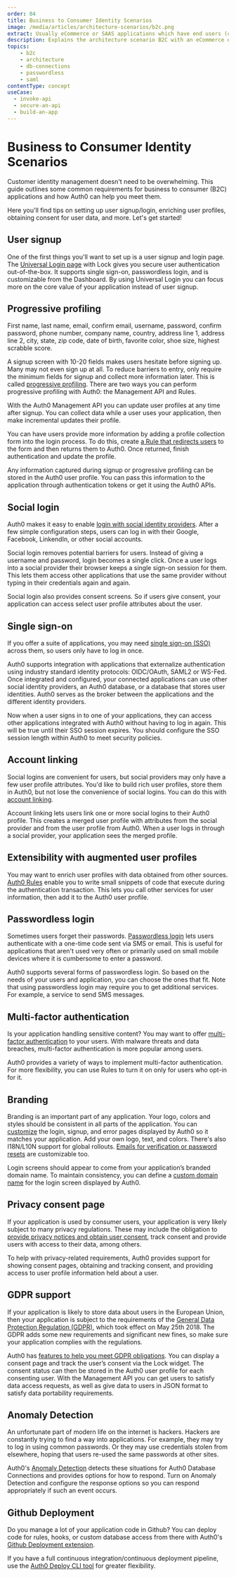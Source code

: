 ```yaml
---
order: 04
title: Business to Consumer Identity Scenarios
image: /media/articles/architecture-scenarios/b2c.png
extract: Usually eCommerce or SAAS applications which have end users (consumers) as customers and the application typically used OpenID Connect as a protocol to communicate with Auth0.
description: Explains the architecture scenario B2C with an eCommerce or SAAS application.
topics:
    - b2c
    - architecture
    - db-connections
    - passwordless
    - saml
contentType: concept
useCase:
  - invoke-api
  - secure-an-api
  - build-an-app
---
```


# Business to Consumer Identity Scenarios

Customer identity management doesn't need to be overwhelming. This guide outlines some common requirements for business to consumer (B2C) applications and how Auth0 can help you meet them.

Here you'll find tips on setting up user signup/login, enriching user profiles, obtaining consent for user data, and more. Let's get started!

## User signup

One of the first things you'll want to set up is a user signup and login page. The [Universal Login page](/hosted-pages/login) with Lock gives you secure user authentication out-of-the-box. It supports single sign-on, passwordless login, and is customizable from the Dashboard. By using Universal Login you can focus more on the core value of your application instead of user signup.

## Progressive profiling

First name, last name, email, confirm email, username, password, confirm password, phone number, company name, country, address line 1, address line 2, city, state, zip code, date of birth, favorite color, shoe size, highest scrabble score.

A signup screen with 10-20 fields makes users hesitate before signing up. Many may not even sign up at all. To reduce barriers to entry, only require the minimum fields for signup and collect more information later. This is called [progressive profiling](/user-profile/progressive-profiling). There are two ways you can perform progressive profiling with Auth0: the Management API and Rules.

With the Auth0 Management API you can update user profiles at any time after signup. You can collect data while a user uses your application, then make incremental updates their profile.

You can have users provide more information by adding a profile collection form into the login process. To do this, create [a Rule that redirects users](/rules/current/redirect) to the form and then returns them to Auth0. Once returned, finish authentication and update the profile.

Any information captured during signup or progressive profiling can be stored in the Auth0 user profile. You can pass this information to the application through authentication tokens or get it using the Auth0 APIs.

## Social login

Auth0 makes it easy to enable [login with social identity providers](/identityproviders#social). After a few simple configuration steps, users can log in with their Google, Facebook, LinkendIn, or other social accounts.

Social login removes potential barriers for users. Instead of giving a username and password, login becomes a single click. Once a user logs into a social provider their browser keeps a single sign-on session for them. This lets them access other applications that use the same provider without typing in their credentials again and again.

Social login also provides consent screens. So if users give consent, your application can access select user profile attributes about the user.

## Single sign-on

If you offer a suite of applications, you may need [single sign-on (SSO)](/sso/current) across them, so users only have to log in once.

Auth0 supports integration with applications that externalize authentication using  industry standard identity protocols: OIDC/OAuth, SAML2 or WS-Fed. Once integrated and configured, your connected applications can use other social identity providers, an Auth0 database, or a database that stores user identities. Auth0 serves as the broker between the applications and the different identity providers.

Now when a user signs in to one of your applications, they can access other applications integrated with Auth0 without having to log in again. This will be true until their SSO session expires. You should configure the SSO session length within Auth0 to meet security policies.

## Account linking

Social logins are convenient for users, but social providers may only have a few user profile attributes. You'd like to build rich user profiles, store them in Auth0, but not lose the convenience of social logins. You can do this with [account linking](/link-accounts).

Account linking lets users link one or more social logins to their Auth0 profile. This creates a merged user profile with attributes from the social provider and from the user profile from Auth0. When a user logs in through a social provider, your application sees the merged profile.

## Extensibility with augmented user profiles

You may want to enrich user profiles with data obtained from other sources. [Auth0 Rules](/rules) enable you to write small snippets of code that execute during the authentication transaction. This lets you call other services for user information, then add it to the Auth0 user profile.

## Passwordless login

Sometimes users forget their passwords. [Passwordless login](/connections/passwordless) lets users authenticate with a one-time code sent via SMS or email. This is useful for applications that aren't used very often or primarily used on small mobile devices where it is cumbersome to enter a password.

Auth0 supports several forms of passwordless login. So based on the needs of your users and application, you can choose the ones that fit. Note that using passwordless login may require you to get additional services. For example, a service to send SMS messages.

## Multi-factor authentication

Is your application handling sensitive content? You may want to offer [multi-factor authentication](/mfa) to your users. With malware threats and data breaches, multi-factor authentication is more popular among users.

Auth0 provides a variety of ways to implement multi-factor authentication. For more flexibility, you can use Rules to turn it on only for users who opt-in for it.

## Branding

Branding is an important part of any application. Your logo, colors and styles should be consistent in all parts of the application. You can [customize](/hosted-pages#customize-your-hosted-page) the login, signup, and error pages displayed by Auth0 so it matches your application. Add your own logo, text, and colors. There's also I18N/L10N support for global rollouts. [Emails for verification or password resets](/email/templates) are customizable too. 

Login screens should appear to come from your application’s branded domain name. To maintain consistency, you can define a [custom domain name](/custom-domains) for the login screen displayed by Auth0.

## Privacy consent page

If your application is used by consumer users, your application is very likely subject to many privacy regulations. These may include the obligation to [provide privacy notices and obtain user consent](/compliance/gdpr/features-aiding-compliance/user-consent), track consent and provide users with access to their data, among others.

To help with privacy-related requirements, Auth0 provides support for showing consent pages, obtaining and tracking consent, and providing access to user profile information held about a user.

## GDPR support

If your application is likely to store data about users in the European Union, then your application is subject to the requirements of the [General Data Protection Regulation (GDPR)](/compliance/gdpr), which took effect on May 25th 2018. The GDPR adds some new requirements and significant new fines, so make sure your application complies with the regulations.

Auth0 has [features to help you meet GDPR obligations](/compliance/gdpr/features-aiding-compliance). You can display a consent page and track the user’s consent via the Lock widget. The consent status can then be stored in the Auth0 user profile for each consenting user. With the Management API you can get users to satisfy data access requests, as well as give data to users in JSON format to satisfy data portability requirements.

## Anomaly Detection

An unfortunate part of modern life on the internet is hackers. Hackers are constantly trying to find a way into applications. For example, they may try to log in using common passwords. Or they may use credentials stolen from elsewhere, hoping that users re-used the same passwords at other sites.

Auth0's [Anomaly Detection](/anomaly-detection) detects these situations for Auth0 Database Connections and provides options for how to respond. Turn on Anomaly Detection and configure the response options so you can respond appropriately if such an event occurs.

## Github Deployment 

Do you manage a lot of your application code in Github? You can deploy code for rules, hooks, or custom database access from there with Auth0's [Github Deployment extension](/extensions/github-deploy).

If you have a full continuous integration/continuous deployment pipeline, use the [Auth0 Deploy CLI tool](https://github.com/auth0/auth0-deploy-cli) for greater flexibility.
